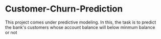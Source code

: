 # Customer-Churn-Prediction
This project comes under predictive modeling. In this, the task is to predict the bank's customers whose account balance will below minmum balance or not
